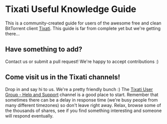 # Tixati Useful Knowledge Guide

This is a community-created guide for users of the awesome free and clean BitTorrent client [Tixati](https://tixati.com/). This guide is far from complete yet but we're getting there...

## Have something to add?

Contact us or submit a pull request! We're happy to accept contributions :)

## Come visit us in the Tixati channels!

Drop in and say hi to us. We're a pretty friendly bunch :)  The [Tixati User Group - Help and Support](dsc:cqtrmrfvac3nta3ndtoo3n2trq6wxa6aef7bleragj4evcjvcscq?dn=Tixati%20User%20Group%20-%20Help%20and%20Support) channel is a good place to start. Remember that sometimes there can be a delay in response time (we're busy people from many different timezones) so don't leave right away. Relax, browse some of the thousands of shares, see if you find something interesting and someone will respond eventually.

